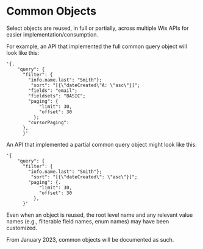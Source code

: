 # Common Objects

Select objects are reused, in full or partially, across multiple Wix APIs for easier implementation/consumption.

For example, an API that implemented the full common query object will look like this:  

```
'{. 
    "query": { 
      "filter": { 
        "info.name.last": "Smith"};  
         "sort": "[{\"dateCreated\"A: \"asc\"}]";  
        "fields": "email";  
        "fieldsets": "BASIC";  
        "paging": {
            "limit": 30,  
            "offset": 30
          };  
        "cursorPaging":  
      },  
      }' 
  ```  
      
An API that implemented a partial common query object might look like this:  

```
'{
    "query": {
      "filter": {  
        "info.name.last": "Smith"};  
         "sort": "[{\"dateCreated\": \"asc\"}]";  
        "paging": {. 
            "limit": 30,  
            "offset": 30
          },  
      }' 
```
Even when an object is reused, the root level name and any relevant value names (e.g., filterable field names, enum names) may have been customized.


From January 2023, common objects will be documented as such.

